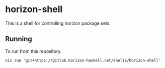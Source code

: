 # horizon-shell

This is a shell for controlling horizon package sets.

## Running

To run from this repository.

```
nix run 'git+https://gitlab.horizon-haskell.net/shells/horizon-shell'
```
